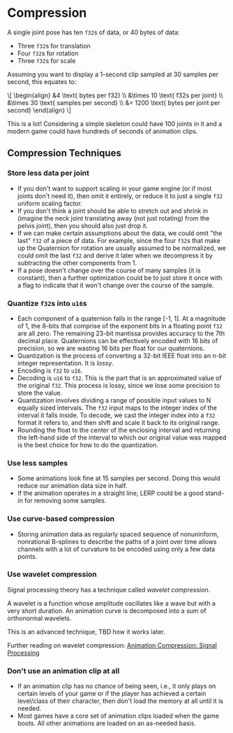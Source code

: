 # Compression
A single joint pose has ten `f32`s of data, or 40 bytes of data:
* Three `f32`s for translation
* Four `f32`s for rotation
* Three `f32`s for scale

Assuming you want to display a 1-second clip sampled at 30 samples per second, this equates to:

\\[
    \begin{align}
        &4 \text{ bytes per f32} \\\\
        &\times 10 \text{ f32s per joint} \\\\
        &\times 30 \text{ samples per second} \\\\
        &= 1200 \text{ bytes per joint per second}
    \end{align}
\\]

This is a lot! Considering a simple skeleton could have 100 joints in it and a modern game could have hundreds of seconds of animation clips.

## Compression Techniques

### Store less data per joint
* If you don't want to support scaling in your game engine (or if most joints don't need it), then omit it entirely, or reduce it to just a single `f32` uniform scaling factor.
* If you don't think a joint should be able to stretch out and shrink in (imagine the neck joint translating away (not just rotating) from the pelvis joint), then you should also just drop it.
* If we can make certain assumptions about the data, we could omit "the last" `f32` of a piece of data.  For example, since the four `f32`s that make up the Quaternion for rotation are usually assumed to be normalized, we could omit the last `f32` and derive it later when we decompress it by subtracting the other components from 1.
* If a pose doesn't change over the course of many samples (it is constant), then a further optimization could be to just store it once with a flag to indicate that it won't change over the course of the sample.

### Quantize `f32`s into `u16`s
* Each component of a quaternion falls in the range [-1, 1].  At a magnitude of 1, the 8-bits that comprise of the exponent bits in a floating point `f32` are all zero.  The remaining 23-bit mantissa provides accuracy to the 7th decimal place.  Quaternions can be effectively encoded with 16 bits of precision, so we are wasting 16 bits per float for our quaternions.
* Quantization is the process of converting a 32-bit IEEE float into an n-bit integer representation.  It is _lossy_.
* Encoding is `f32` to `u16`.
* Decoding is `u16` to `f32`.  This is the part that is an approximated value of the original `f32`.  This process is lossy, since we lose some precision to store the value.
* Quantization involves dividing a range of possible input values to N equally sized intervals.  The `f32` input maps to the integer index of the interval it falls inside.  To decode, we cast the integer index into a `f32` format it refers to, and then shift and scale it back to its original range.
* Rounding the float to the center of the enclosing interval and returning the left-hand side of the interval to which our original value was mapped is the best choice for how to do the quantization.

### Use less samples
* Some animations look fine at 15 samples per second.  Doing this would reduce our animation data size in half.
* If the animation operates in a straight line, LERP could be a good stand-in for removing some samples.

### Use curve-based compression
* Storing animation data as regularly spaced sequence of nonuninform, nonrational B-splines to describe the paths of a joint over time allows channels with a lot of curvature to be encoded using only a few data points.

### Use wavelet compression
Signal processing theory has a technique called _wavelet compression_.

A wavelet is a function whose amplitude oscillates like a wave but with a very short duration.  An animation curve is decomposed into a sum of orthonormal wavelets.

This is an advanced technique, TBD how it works later.

Further reading on wavelet compression:  [Animation Compression: Signal Processing](http://nfrechette.github.io/2016/12/19/anim_compression_signal_processing/)

### Don't use an animation clip at all
* If an animation clip has no chance of being seen, i.e., it only plays on certain levels of your game or if the player has achieved a certain level/class of their character, then don't load the memory at all until it is needed.
* Most games have a core set of animation clips loaded when the game boots.  All other animations are loaded on an as-needed basis.
